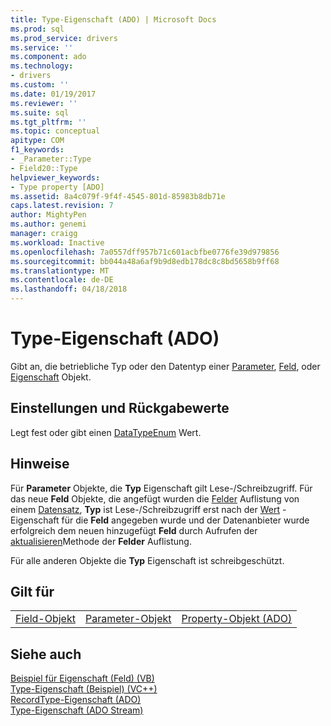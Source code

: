 ```yaml
---
title: Type-Eigenschaft (ADO) | Microsoft Docs
ms.prod: sql
ms.prod_service: drivers
ms.service: ''
ms.component: ado
ms.technology:
- drivers
ms.custom: ''
ms.date: 01/19/2017
ms.reviewer: ''
ms.suite: sql
ms.tgt_pltfrm: ''
ms.topic: conceptual
apitype: COM
f1_keywords:
- _Parameter::Type
- Field20::Type
helpviewer_keywords:
- Type property [ADO]
ms.assetid: 8a4c079f-9f4f-4545-801d-85983b8db71e
caps.latest.revision: 7
author: MightyPen
ms.author: genemi
manager: craigg
ms.workload: Inactive
ms.openlocfilehash: 7a0557dff957b71c601acbfbe0776fe39d979856
ms.sourcegitcommit: bb044a48a6af9b9d8edb178dc8c8bd5658b9ff68
ms.translationtype: MT
ms.contentlocale: de-DE
ms.lasthandoff: 04/18/2018
---
```

# <a name="type-property-ado"></a>Type-Eigenschaft (ADO)
Gibt an, die betriebliche Typ oder den Datentyp einer [Parameter](../../../ado/reference/ado-api/parameter-object.md), [Feld](../../../ado/reference/ado-api/field-object.md), oder [Eigenschaft](../../../ado/reference/ado-api/property-object-ado.md) Objekt.  
  
## <a name="settings-and-return-values"></a>Einstellungen und Rückgabewerte  
 Legt fest oder gibt einen [DataTypeEnum](../../../ado/reference/ado-api/datatypeenum.md) Wert.  
  
## <a name="remarks"></a>Hinweise  
 Für **Parameter** Objekte, die **Typ** Eigenschaft gilt Lese-/Schreibzugriff. Für das neue **Feld** Objekte, die angefügt wurden die [Felder](../../../ado/reference/ado-api/fields-collection-ado.md) Auflistung von einem [Datensatz](../../../ado/reference/ado-api/record-object-ado.md), **Typ** ist Lese-/Schreibzugriff erst nach der [ Wert](../../../ado/reference/ado-api/value-property-ado.md) -Eigenschaft für die **Feld** angegeben wurde und der Datenanbieter wurde erfolgreich dem neuen hinzugefügt **Feld** durch Aufrufen der [aktualisieren](../../../ado/reference/ado-api/update-method.md)Methode der **Felder** Auflistung.  
  
 Für alle anderen Objekte die **Typ** Eigenschaft ist schreibgeschützt.  
  
## <a name="applies-to"></a>Gilt für  
  
||||  
|-|-|-|  
|[Field-Objekt](../../../ado/reference/ado-api/field-object.md)|[Parameter-Objekt](../../../ado/reference/ado-api/parameter-object.md)|[Property-Objekt (ADO)](../../../ado/reference/ado-api/property-object-ado.md)|  
  
## <a name="see-also"></a>Siehe auch  
 [Beispiel für Eigenschaft (Feld) (VB)](../../../ado/reference/ado-api/type-property-example-field-vb.md)   
 [Type-Eigenschaft (Beispiel) (VC++)](../../../ado/reference/ado-api/type-property-example-property-vc.md)   
 [RecordType-Eigenschaft (ADO)](../../../ado/reference/ado-api/recordtype-property-ado.md)   
 [Type-Eigenschaft (ADO Stream)](../../../ado/reference/ado-api/type-property-ado-stream.md)
